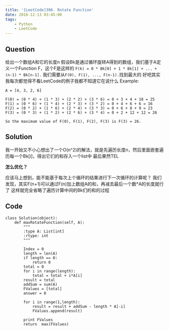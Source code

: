 ```yaml
---
title: '[LeetCode]396. Rotate Function'
date: 2016-12-13 03:45:00
tags: 
    - Python
    - LeetCode
---
```

## Question
给出一个数组A和它的长度n
假设Bk是通过循环旋转A得到的数组，我们基于A定义一个Function F，这个F是这样的
`F(k) = 0 * Bk[0] + 1 * Bk[1] + ... + (n-1) * Bk[n-1].`
我们需要从`F(0), F(1), ..., F(n-1).`找到最大的
好吧其实我每次都觉得不看LeetCode的例子我都不知道它在说什么
Example:
```
A = [4, 3, 2, 6]

F(0) = (0 * 4) + (1 * 3) + (2 * 2) + (3 * 6) = 0 + 3 + 4 + 18 = 25
F(1) = (0 * 6) + (1 * 4) + (2 * 3) + (3 * 2) = 0 + 4 + 6 + 6 = 16
F(2) = (0 * 2) + (1 * 6) + (2 * 4) + (3 * 3) = 0 + 6 + 8 + 9 = 23
F(3) = (0 * 3) + (1 * 2) + (2 * 6) + (3 * 4) = 0 + 2 + 12 + 12 = 26

So the maximum value of F(0), F(1), F(2), F(3) is F(3) = 26.
```

## Solution
我一开始又不小心想出了一个O(n^2)的解法，就是先遍历长度n，然后里面嵌套遍历每一个Bk[i]，得出它们的和存入一个list中
最后果然TEL

**怎么优化？**

应该马上想到，能不能基于每次上个循环的结果进行下一次循环的计算呢？
我们发现，其实F(n+1)可以通过F(n)加上数组A的和，再减去最后一个数*A的长度就行了
这样就完全省略了遍历计算中间的Bk们的和的过程

## Code
```
class Solution(object):
    def maxRotateFunction(self, A):
        """
        :type A: List[int]
        :rtype: int
        """

        Index = 0
        length = len(A)
        if length == 0:
            return 0
        total = 0
        for i in range(length):
            total = total + i*A[i]
        result = total
        addSum = sum(A)
        FValues = [total]
        answer = 0

        for i in range(1,length):
            result = result + addSum - length * A[-i]
            FValues.append(result)

        print FValues
        return  max(FValues)
```
